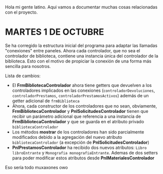 Hola mi gente latino. Aqui vamos a documentar muchas cosas relacionadas con el proyecto.

# MARTES 1 DE OCTUBRE

Se ha corregido la estructura inicial del programa para adaptar las llamadas "conexiones" entre paneles. Ahora cada controlador, que no sea el controlador de biblioteca, contiene una instancia única del controlador de la biblioteca. Esto con el motivo de propiciar la conexión de una forma más sencilla para nosotros.

Lista de cambios:

- El **FrmBibliotecaControlador** ahora tiene getters que devuelven a los controladores implicados en las conexiones (`controladorDevoluciones`, `controladorPrestamos`, `controladorPrestamosActivos`) además de un getter adicional de `frmBiblioteca`
- Ahora, cada constructor de los controladores que no sean, obviamente, **FrmBibliotecaControlador** y **PnlSolicitudesControlador** tienen que recibir un parámetro adicional que referencia a una instancia de **FrmBibliotecaControlador** y que se guarda en el atributo privado `bibliotecaControlador`
- Los métodos __mostrar__ de los controladores han sido parcialmente modificados debido a la agregación del nuevo atributo `bibliotecaControlador` (a excepción de **PnlSolicitudesControlador**)
- **PnlPrestamosControlador** ha recibido dos nuevos atributos: `Libro libroEntrante` y `Monografia monografiaEntrante`. Ademas de dos setters para poder modificar estos atributos desde **PnlMaterialesControlador**

Eso sería todo muxaxones owo
